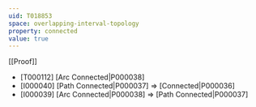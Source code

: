 ```yaml
---
uid: T018853
space: overlapping-interval-topology
property: connected
value: true
---
```

[[Proof]]

* [T000112] [Arc Connected|P000038]
* [I000040] [Path Connected|P000037] => [Connected|P000036]
* [I000039] [Arc Connected|P000038] => [Path Connected|P000037]

